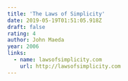 ```yaml
---
title: 'The Laws of Simplicity'
date: 2019-05-19T01:51:05.918Z
draft: false
rating: 4
author: John Maeda
year: 2006
links: 
  - name: lawsofsimplicity.com
    url: http://lawsofsimplicity.com
---
```




